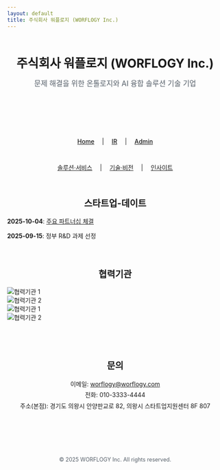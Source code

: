 ```yaml
---
layout: default
title: 주식회사 워플로지 (WORFLOGY Inc.)
---
```


<header style="text-align: center; padding: 2em 1em; border-bottom: 1px solid var(--border-color); background-color: var(--header-bg-color);">
  <h1 style="font-size: 2em; margin: 0.5em 0;">주식회사 워플로지 (WORFLOGY Inc.)</h1>
  <p style="font-size: 1.2em; color: #57606a;">문제 해결을 위한 온톨로지와 AI 융합 솔루션 기술 기업</p>
</header>

<nav style="text-align: center; padding: 1em; background-color: var(--header-bg-color); border-bottom: 1px solid var(--border-color);">
  <a href="{{ site.baseurl }}/" style="margin: 0 1em; font-weight: 500;">Home</a> |
  <a href="#" style="margin: 0 1em; font-weight: 500;">IR</a> |
  <a href="#" target="_blank" style="margin: 0 1em; font-weight: 500;">Admin</a>
</nav>

<section id="content-1-section" style="padding: 2em 0; text-align: center;">
  <a href="#" id="menu-solutionservice" style="margin: 0 1em;">솔루션·서비스</a> |
  <a href="#" id="menu-techvision" style="margin: 0 1em;">기술·비전</a> |
  <a href="#" id="menu-ceoinsight" style="margin: 0 1em;">인사이트</a>
</section>

<div id="content-area"></div>

<section id="content-2-section">
  <div id="current-time" style="text-align: center; margin-bottom: 1em; font-size: 0.9em; color: #57606a;"></div>
  <script src="{{ site.baseurl }}/timeSync.js"></script>

  <h2 style="text-align: center;">스타트업-데이트</h2>
  <ul style="list-style-type: none; padding: 0; max-width: 600px; margin: 0 auto;">
    <li style="margin-bottom: 1em;"><strong>2025-10-04</strong>: <a href="https://example.com" target="_blank">주요 파트너십 체결</a></li>
    <li style="margin-bottom: 1em;"><strong>2025-09-15</strong>: 정부 R&D 과제 선정</li>
  </ul>
</section>

<section id="partners-section">
  <h2 style="text-align: center; margin-top: 3em;">협력기관</h2>
  <div class="slider">
    <div class="slider-track">
      <div class="slide-item"><img src="{{ site.baseurl }}/assets/partners/logo1.png" alt="협력기관 1"></div>
      <div class="slide-item"><img src="{{ site.baseurl }}/assets/partners/logo2.png" alt="협력기관 2"></div>
      <div class="slide-item"><img src="{{ site.baseurl }}/assets/partners/logo1.png" alt="협력기관 1"></div>
      <div class="slide-item"><img src="{{ site.baseurl }}/assets/partners/logo2.png" alt="협력기관 2"></div>
    </div>
  </div>
</section>

<section id="contact" style="padding: 2em 0; text-align: center; margin-top: 2em;">
    <h2>문의</h2>
    <address style="font-style: normal; line-height: 1.8;">
        <p>
            이메일: <a href="mailto:worflogy@worflogy.com">worflogy@worflogy.com</a><br>
            전화: 010-3333-4444<br>
            주소(본점): 경기도 의왕시 안양판교로 82, 의왕시 스타트업지원센터 8F 807
        </p>
    </address>
</section>

<footer style="text-align: center; padding: 2em 1em; margin-top: 2em; border-top: 1px solid var(--border-color); font-size: 0.9em; color: #57606a;">
    <p>&copy; 2025 WORFLOGY Inc. All rights reserved.</p>
</footer>
